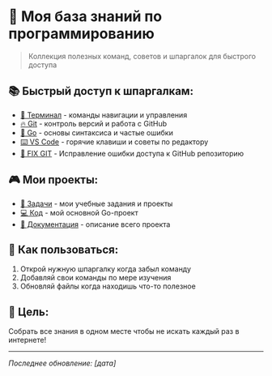 # 🎯 Моя база знаний по программированию

> Коллекция полезных команд, советов и шпаргалок для быстрого доступа

## 📚 Быстрый доступ к шпаргалкам:

- [🚀 Терминал](./cheatssheets/TERMINAL.md) - команды навигации и управления
- [🔥 Git](./GIT.md) - контроль версий и работа с GitHub  
- [🎯 Go](./GO-BASICS.md) - основы синтаксиса и частые ошибки
- [⌨️ VS Code](./VS-CODE.md) - горячие клавиши и советы по редактору
- [🔧 FIX GIT](./FIX-GIT-ACCESS.md) - Исправление ошибки доступа к GitHub репозиторию
## 🎮 Мои проекты:
- [📁 Задачи](./../Tasks/) - мои учебные задания и проекты
- [💻 Код](./../main.go) - мой основной Go-проект
- [📖 Документация](./../README.md) - описание всего проекта

## 📝 Как пользоваться:
1. Открой нужную шпаргалку когда забыл команду
2. Добавляй свои команды по мере изучения
3. Обновляй файлы когда находишь что-то полезное

## 🎯 Цель:
Собрать все знания в одном месте чтобы не искать каждый раз в интернете!

---

*Последнее обновление: [дата]*